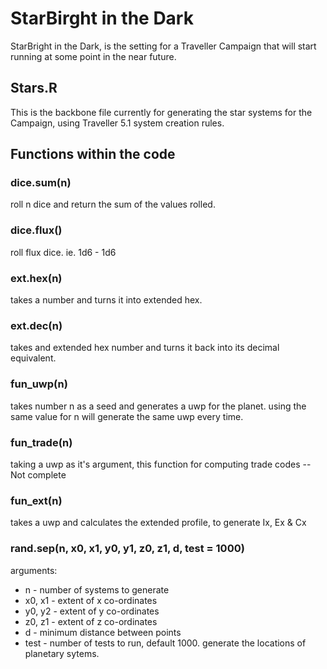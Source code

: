 # StarBirght in the Dark

StarBright in the Dark, is the setting for a Traveller Campaign that will start running at some point in the near future. 

## Stars.R

This is the backbone file currently for generating the star systems for the Campaign, using Traveller 5.1 system creation rules. 

## Functions within the code

### dice.sum(n)
roll n dice and return the sum of the values rolled.

### dice.flux()
roll flux dice. ie. 1d6 - 1d6

### ext.hex(n)
takes a number and turns it into extended hex. 

### ext.dec(n)
takes and extended hex number and turns it back into its decimal equivalent.

### fun_uwp(n)
takes number n as a seed and generates a uwp for the planet. using the same value for n will generate the same uwp every time. 

### fun_trade(n)
taking a uwp as it's argument, this function for computing trade codes -- Not complete

### fun_ext(n)
takes a uwp and calculates the extended profile, to generate Ix, Ex & Cx

### rand.sep(n, x0, x1, y0, y1, z0, z1, d, test = 1000)
arguments:
* n - number of systems to generate
* x0, x1 - extent of x co-ordinates
* y0, y2 - extent of y co-ordinates
* z0, z1 - extent of z co-ordinates
* d - minimum distance between points
* test - number of tests to run, default 1000. 
generate the locations of planetary sytems. 